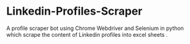 # Linkedin-Profiles-Scraper
A profile scraper bot using Chrome Webdriver and Selenium in python which scrape the content of Linkedin profiles into excel sheets .
